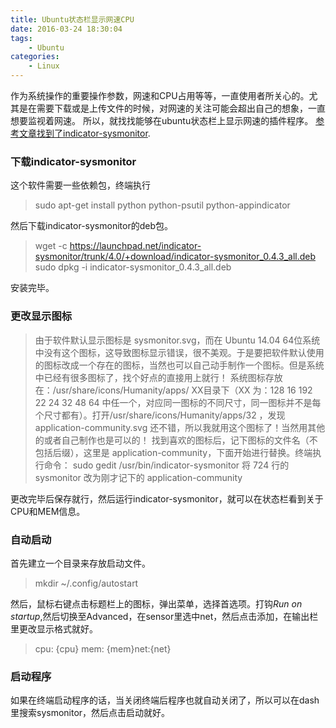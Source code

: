 ```yaml
---
title: Ubuntu状态栏显示网速CPU
date: 2016-03-24 18:30:04
tags:
    - Ubuntu
categories:
    - Linux
---
```

作为系统操作的重要操作参数，网速和CPU占用等等，一直使用者所关心的。尤其是在需要下载或是上传文件的时候，对网速的关注可能会超出自己的想象，一直想要监视着网速。
所以，就找找能够在ubuntu状态栏上显示网速的插件程序。
[参考文章找到了indicator-sysmonitor](http://tieba.baidu.com/p/3005287033).
<!-- more -->

### 下载indicator-sysmonitor
这个软件需要一些依赖包，终端执行
>sudo apt-get install python python-psutil python-appindicator

然后下载indicator-sysmonitor的deb包。
>wget -c https://launchpad.net/indicator-sysmonitor/trunk/4.0/+download/indicator-sysmonitor_0.4.3_all.deb
sudo dpkg -i indicator-sysmonitor_0.4.3_all.deb

安装完毕。
### 更改显示图标
>由于软件默认显示图标是 sysmonitor.svg，而在 Ubuntu 14.04 64位系统中没有这个图标，这导致图标显示错误，很不美观。于是要把软件默认使用的图标改成一个存在的图标，当然也可以自己动手制作一个图标。但是系统中已经有很多图标了，找个好点的直接用上就行！
系统图标存放在：/usr/share/icons/Humanity/apps/ XX目录下（XX 为：128 16 192 22 24 32 48 64 中任一个，对应同一图标的不同尺寸，同一图标并不是每个尺寸都有）。打开/usr/share/icons/Humanity/apps/32 ，发现application-community.svg 还不错，所以我就用这个图标了！当然用其他的或者自己制作也是可以的！
找到喜欢的图标后，记下图标的文件名（不包括后缀），这里是 application-community，下面开始进行替换。终端执行命令：
sudo gedit /usr/bin/indicator-sysmonitor
将 724 行的 sysmonitor 改为刚才记下的 application-community

更改完毕后保存就行，然后运行indicator-sysmonitor，就可以在状态栏看到关于CPU和MEM信息。

### 自动启动
首先建立一个目录来存放启动文件。
>mkdir ~/.config/autostart

然后，鼠标右键点击标题栏上的图标，弹出菜单，选择首选项。打钩*Run on startup*,然后切换至Advanced，在sensor里选中net，然后点击添加，在输出栏里更改显示格式就好。
>cpu: {cpu} mem: {mem}net:{net}

### 启动程序
如果在终端启动程序的话，当关闭终端后程序也就自动关闭了，所以可以在dash里搜索sysmonitor，然后点击启动就好。

